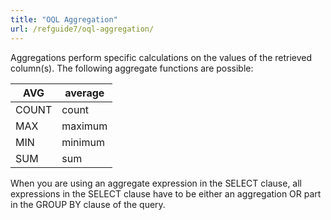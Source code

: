 ```yaml
---
title: "OQL Aggregation"
url: /refguide7/oql-aggregation/
---
```



Aggregations perform specific calculations on the values of the retrieved column(s). The following aggregate functions are possible:

| AVG | average |
| --- | --- |
| COUNT | count |
| MAX | maximum |
| MIN | minimum |
| SUM | sum |

When you are using an aggregate expression in the SELECT clause, all expressions in the SELECT clause have to be either an aggregation OR part in the GROUP BY clause of the query.
